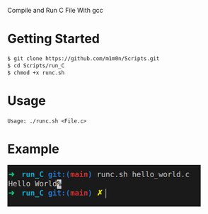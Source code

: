 Compile and Run C File With gcc 
# Getting Started
```
$ git clone https://github.com/m1m0n/Scripts.git
$ cd Scripts/run_C
$ chmod +x runc.sh
```

# Usage
`Usage: ./runc.sh <File.c>`

# Example
![Example-1](https://github.com/m1m0n/Scripts/blob/main/run_C/images/Ex_1.png?raw=true)